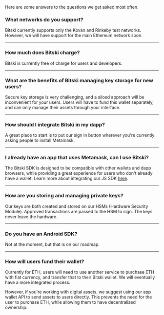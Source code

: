 Here are some answers to the questions we get asked most often.

### What networks do you support?

Bitski currently supports only the Kovan and Rinkeby test networks. However, we will have support for the main Ethereum network soon.

---

### How much does Bitski charge?

Bitski is currently free of charge for users and developers.

---

### What are the benefits of Bitski managing key storage for new users?

Secure key storage is very challenging, and a siloed approach will be inconvenient for your users. Users will have to fund this wallet separately, and can only manage their assets through your interface.

---

### How should I integrate Bitski in my dapp?

A great place to start is to put our sign in button wherever you're currently asking people to install Metamask.

---

### I already have an app that uses Metamask, can I use Bitski?

The Bitski SDK is designed to be compatible with other wallets and dapp browsers, while providing a great experience for users who don't already have a wallet. Learn more about integrating our JS SDK [here](https://github.com/BitskiCo/bitski-js-sdk).

---

### How are you storing and managing private keys?

Our keys are both created and stored on our HSMs (Hardware Security Module). Approved transactions are passed to the HSM to sign. The keys never leave the hardware.

---

### Do you have an Android SDK?

Not at the moment, but that is on our roadmap.

---

### How will users fund their wallet?

Currently for ETH, users will need to use another service to purchase ETH with fiat currency, and transfer that to their Bitski wallet. We will eventually have a more integrated process.

However, if you're working with digital assets, we suggest using our app wallet API to send assets to users directly. This prevents the need for the user to purchase ETH, while allowing them to have decentralized ownership.
